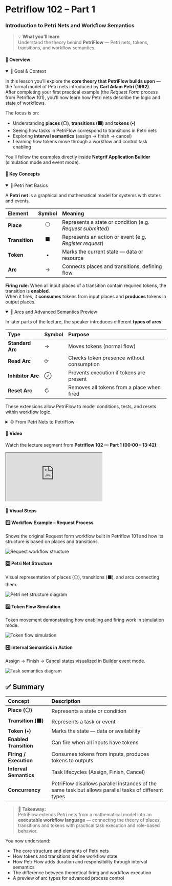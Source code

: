 # Petriflow 102 – Part 1
### Introduction to Petri Nets and Workflow Semantics

> 💡 **What you’ll learn**  
> Understand the theory behind **PetriFlow** — Petri nets, tokens, transitions, and workflow semantics.

 

<!-- tabs:start -->

#### **🧠 Overview**

<details open>
<summary>📘 Goal & Context</summary>

In this lesson you’ll explore the **core theory that PetriFlow builds upon** — the formal model of Petri nets introduced by **Carl Adam Petri (1962)**.  
After completing your first practical example (the *Request Form* process from Petriflow 101), you’ll now learn how Petri nets describe the logic and state of workflows.

The focus is on:

- Understanding **places (⚪)**, **transitions (⬛)** and **tokens (•)**
- Seeing how tasks in PetriFlow correspond to transitions in Petri nets
- Exploring **interval semantics** (assign → finish → cancel)
- Learning how tokens move through a workflow and control task enabling

You’ll follow the examples directly inside **Netgrif Application Builder** (simulation mode and event mode).
</details>

 

#### **🧩 Key Concepts**

<details open>
<summary>📘 Petri Net Basics</summary>

A **Petri net** is a graphical and mathematical model for systems with states and events.

| Element | Symbol | Meaning |
|:--|:--:|:--|
| **Place** | ⚪ | Represents a state or condition (e.g. *Request submitted*) |
| **Transition** | ⬛ | Represents an action or event (e.g. *Register request*) |
| **Token** | • | Marks the current state — data or resource |
| **Arc** | → | Connects places and transitions, defining flow |

**Firing rule:** When all input places of a transition contain required tokens, the transition is **enabled**.  
When it fires, it **consumes** tokens from input places and **produces** tokens in output places.
</details>

<details open>
<summary>📄 Arcs and Advanced Semantics Preview</summary>

In later parts of the lecture, the speaker introduces different **types of arcs**:

| Type | Symbol | Purpose |
|:--|:--|:--|
| **Standard Arc** | → | Moves tokens (normal flow) |
| **Read Arc** | ⟳ | Checks token presence without consumption |
| **Inhibitor Arc** | ⊘ | Prevents execution if tokens are present |
| **Reset Arc** | ↻ | Removes all tokens from a place when fired |

These extensions allow PetriFlow to model conditions, tests, and resets within workflow logic.
</details>

<details>
<summary>⚙️ From Petri Nets to PetriFlow</summary>

In standard Petri nets, transitions fire instantly — they have no duration.  
PetriFlow extends this model by introducing **task lifecycle semantics**, reflecting real-world execution:

| Stage | Description |
|:--|:--|
| **Assign** | Task is started; token is taken from input place |
| **Finish** | Task is completed; token is placed in output place |
| **Cancel** | Task is interrupted; token is returned to original place |

This **interval semantics** means a task has a lifecycle (start → active → complete) instead of an instantaneous event.

> 🧠 Think of *Assign → Finish → Cancel* as *Start → Work → End* with the option to rollback tokens when canceled.
</details>

 

#### **🎥 Video**

Watch the lecture segment from **Petriflow 102 — Part 1 (00:00 – 13:42)**:

<div class="container">
  <iframe class="responsive-iframe"
    src="https://www.youtube.com/embed/ylq-hywU5c0?start=0&end=822"
    title="Petriflow 102 – Part 1: Introduction to Petri Nets"
    allowfullscreen>
  </iframe>
</div>

 

#### **🧱 Visual Steps**

<div class="cards">

<div class="card">
<h4>1️⃣ Workflow Example – Request Process</h4>
<p>Shows the original Request form workflow built in Petriflow 101 and how its structure is based on places and transitions.</p>
<img src="/tutorials/petriflow102/part1/editView.png" alt="Request workflow structure" />
</div>

<div class="card">
<h4>2️⃣ Petri Net Structure</h4>
<p>Visual representation of places (⚪), transitions (⬛), and arcs connecting them.</p>
<img src="/tutorials/petriflow102/part1/places&tasks.png" alt="Petri net structure diagram" />
</div>

<div class="card">
<h4>3️⃣ Token Flow Simulation</h4>
<p>Token movement demonstrating how enabling and firing work in simulation mode.</p>
<img src="/tutorials/petriflow102/part1/simulationView.png" alt="Token flow simulation" />
</div>

<div class="card">
<h4>4️⃣ Interval Semantics in Action</h4>
<p>Assign → Finish → Cancel states visualized in Builder event mode.</p>
<img src="/tutorials/petriflow102/part1/simulationByTask.png" alt="Task semantics diagram" />
</div>

</div>

<!-- tabs:end -->

## ✅ Summary

| Concept | Description |
|:--|:--|
| **Place (⚪)** | Represents a state or condition |
| **Transition (⬛)** | Represents a task or event |
| **Token (•)** | Marks the state — data or availability |
| **Enabled Transition** | Can fire when all inputs have tokens |
| **Firing / Execution** | Consumes tokens from inputs, produces tokens to outputs |
| **Interval Semantics** | Task lifecycles (Assign, Finish, Cancel) |
| **Concurrency** | PetriFlow disallows parallel instances of the same task but allows parallel tasks of different types |

> 💬 **Takeaway:**  
> PetriFlow extends Petri nets from a mathematical model into an **executable workflow language** — connecting the theory of places, transitions and tokens with practical task execution and role-based behavior.

You now understand:

- The core structure and elements of Petri nets
- How tokens and transitions define workflow state
- How PetriFlow adds duration and responsibility through interval semantics
- The difference between theoretical firing and workflow execution
- A preview of arc types for advanced process control